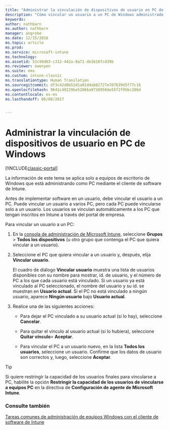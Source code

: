 ```yaml
---
title: "Administrar la vinculación de dispositivos de usuario en PC de Windows"
description: "Cómo vincular un usuario a un PC de Windows administrado por Intune."
keywords: 
author: nathbarn
ms.author: nathbarn
manager: angrobe
ms.date: 12/15/2016
ms.topic: article
ms.prod: 
ms.service: microsoft-intune
ms.technology: 
ms.assetid: 53c99d63-c312-442a-8a71-de1b10fcd39b
ms.reviewer: owenyen
ms.suite: ems
ms.custom: intune-classic
ms.translationtype: Human Translation
ms.sourcegitcommit: df3c42d8b52d1a01ddab82727e707639d5f77c16
ms.openlocfilehash: 9641c40229be52066a97389584e55f2f95bc286d
ms.contentlocale: es-es
ms.lasthandoff: 06/08/2017


---
```


# <a name="manage-user-device-linking-for-windows-pcs"></a>Administrar la vinculación de dispositivos de usuario en PC de Windows

[!INCLUDE[classic-portal](../includes/classic-portal.md)]

La información de este tema se aplica solo a equipos de escritorio de Windows que está administrando como PC mediante el cliente de software de Intune. 

Antes de implementar software en un usuario, debe vincular el usuario a un PC. Puede vincular un usuario a varios PC, pero cada PC puede vincularse solo a un usuario. Los usuarios se vinculan automáticamente a los PC que tengan inscritos en Intune a través del portal de empresa.

Para vincular un usuario a un PC:

1.  En la [consola de administración de Microsoft Intune](https://manage.microsoft.com/), seleccione **Grupos** &gt; **Todos los dispositivos** (u otro grupo que contenga el PC que quiera vincular a un usuario).

2.  Seleccione el PC que quiera vincular a un usuario y, después, elija **Vincular usuario**.

    El cuadro de diálogo **Vincular usuario** muestra una lista de usuarios disponibles con su nombre para mostrar, id. de usuario, y el número de PC a los que cada usuario está vinculado. Si un usuario ya está vinculado al PC seleccionado, el nombre del usuario y su id. se muestran en **Usuario actual**. Si el PC no está vinculado a ningún usuario, aparece **Ningún usuario** bajo **Usuario actual**.

3.  Realice una de las siguientes acciones:

    -   Para dejar el PC vinculado a su usuario actual (si lo hay), seleccione **Cancelar**.

    -   Para quitar el vínculo al usuario actual (si lo hubiera), seleccione **Quitar vínculo**&gt; **Aceptar**.

    -   Para vincular el PC a un usuario nuevo, en la lista **Todos los usuarios**, seleccione un usuario. Confirme que los datos de usuario son correctos y, luego, seleccione **Aceptar**.

> [!TIP]
> Si quiere restringir la capacidad de los usuarios finales para vincularse a PC, habilite la opción **Restringir la capacidad de los usuarios de vincularse a equipos PC** en la directiva de **Configuración de agente de Microsoft Intune**.

### <a name="see-also"></a>Consulte también

[Tareas comunes de administración de equipos Windows con el cliente de software de Intune](common-windows-pc-management-tasks-with-the-microsoft-intune-computer-client.md)

